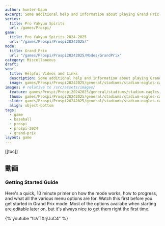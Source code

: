 ```yaml
---
author: hunter-baun
excerpt: Some additional help and information about playing Grand Prix mode
series:
  title: Pro Yakyuu Spirits
  url: /games/Prospi/
game: 
  title: Pro Yakyuu Spirits 2024-2025
  url: "/games/Prospi/Prospi20242025/"
mode: 
  title: Grand Prix
  url: "/games/Prospi/Prospi20242025/Modes/GrandPrix"
category: Miscellaneous
draft: 
seo:
  title: Helpful Videos and Links
  description: Some additional help and information about playing Grand Prix mode
  image: games/Prospi/Prospi20242025/general/stadiums/stadium-eagles-carnival-sky.png
images: # relative to /src/assets/images/
  feature: games/Prospi/Prospi20242025/general/stadiums/stadium-eagles-carnival-sky.png
  thumb: games/Prospi/Prospi20242025/general/stadiums/stadium-eagles-carnival-sky.png
  slide: games/Prospi/Prospi20242025/general/stadiums/stadium-eagles-carnival-sky.png
  align: object-bottom
tags:
  - game
  - baseball
  - prospi
  - prospi-2024
  - grand-prix
layout: game
---
```

[[toc]]
<article class="prose max-w-xl lg:max-w-4xl lg:prose-lg">

## 動画

### Getting Started Guide
Here's a quick, 10 minute primer on how the mode works, how to progress, and what all the various menu options are for. Watch this first before you get started in Grand Prix mode. Most of the options availabe when starting are editable later on, but it's always nice to get them right the first time.

{% youtube "tcVTXrjUuC4" %}

</article>